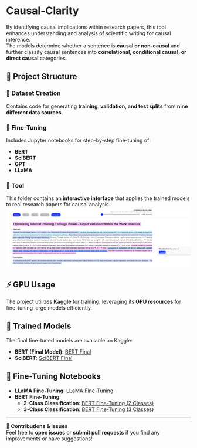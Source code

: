 # Causal-Clarity  

By identifying causal implications within research papers, this tool enhances understanding and analysis of scientific writing for causal inference.  
The models determine whether a sentence is **causal or non-causal** and further classify causal sentences into **correlational, conditional causal, or direct causal** categories.  

## 📁 Project Structure  

### 📂 Dataset Creation  
Contains code for generating **training, validation, and test splits** from **nine different data sources**.  

### 📂 Fine-Tuning  
Includes Jupyter notebooks for step-by-step fine-tuning of:  
- **BERT**  
- **SciBERT**  
- **GPT**  
- **LLaMA**  

### 📂 Tool  
This folder contains an **interactive interface** that applies the trained models to real research papers for causal analysis.  
![Causal Analysis Tool](/images/highlights.png)

## ⚡ GPU Usage  
The project utilizes **Kaggle** for training, leveraging its **GPU resources** for fine-tuning large models efficiently.  

## 🔗 Trained Models  
The final fine-tuned models are available on Kaggle:  
- **BERT (Final Model)**: [BERT Final](https://www.kaggle.com/models/tessaa/2_bert_final/)  
- **SciBERT**: [SciBERT Final](https://www.kaggle.com/models/tessaa/scibert_)  

## 📌 Fine-Tuning Notebooks  
- **LLaMA Fine-Tuning**: [LLaMA Fine-Tuning](https://www.kaggle.com/code/tessaa/llama)  
- **BERT Fine-Tuning**:  
  - **2-Class Classification**: [BERT Fine-Tuning (2 Classes)](https://www.kaggle.com/code/tessaa/bert-fine-tuning)  
  - **3-Class Classification**: [BERT Fine-Tuning (3 Classes)](https://www.kaggle.com/code/tessaa/3-classes-bert-finetuning)  

---

🚀 **Contributions & Issues**  
Feel free to **open issues** or **submit pull requests** if you find any improvements or have suggestions!  
